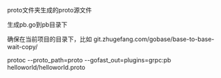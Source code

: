 proto文件夹生成的proto源文件

生成pb.go到pb目录下

确保在当前项目的目录下，比如 git.zhugefang.com/gobase/base-to-base-wait-copy/

protoc --proto_path=proto --gofast_out=plugins=grpc:pb helloworld/helloworld.proto

